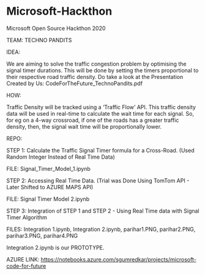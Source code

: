 # Microsoft-Hackthon
Microsoft Open Source Hackthon 2020

TEAM: TECHNO PANDITS

IDEA:

We are aiming to solve the traffic congestion problem by optimising the signal timer durations. This will be done by setting the timers proportional to their respective road traffic density. 
Do take a look at the Presentation Created by Us: CodeForTheFuture_TechnoPandits.pdf




HOW:

Traffic Density will be tracked using a ‘Traffic Flow’ API. This traffic density data will be used in real-time to calculate the wait time for each signal. So, for eg on a 4-way crossroad, if one of the roads has a greater traffic density, then, the signal wait time will be proportionally lower. 




REPO:

STEP 1: Calculate the Traffic Signal Timer formula for a Cross-Road. (Used Random Integer Instead of Real Time Data)

FILE:  Signal_Timer_Model_1.ipynb 


STEP 2: Accessing Real Time Data. (Trial was Done Using TomTom API - Later Shifted to AZURE MAPS API)

FILE: Signal Timer Model 2.ipynb


STEP 3: Integration of STEP 1 and STEP 2 - Using Real Time data with Signal Timer Algorithm

FILES: Integration 1.ipynb, Integration 2.ipynb, parihar1.PNG, parihar2.PNG, parihar3.PNG, parihar4.PNG


Integration 2.ipynb is our PROTOTYPE.


AZURE LINK: https://notebooks.azure.com/sgumredkar/projects/microsoft-code-for-future

